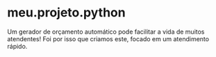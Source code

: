# meu.projeto.python
Um gerador de orçamento automático pode facilitar a vida de muitos atendentes! Foi por isso que criamos este, focado em um atendimento rápido.
